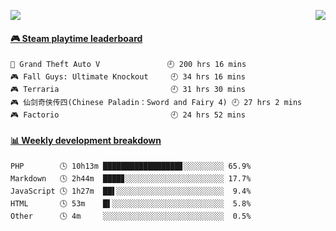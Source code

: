 <p>
  <img src="https://moe-counter.anyfan.repl.co/get/@github.readme">
  <img src="https://weather-icon.anyfan.repl.co/@shanghai" align="right">
</p>


<!-- steam-box start -->
#### <a href="https://gist.github.com/2bb05a98c541b99e8793360d7e14488a" target="_blank">🎮 Steam playtime leaderboard</a>
```text
🚓 Grand Theft Auto V               🕘 200 hrs 16 mins
🎮 Fall Guys: Ultimate Knockout     🕘 34 hrs 16 mins
🎮 Terraria                         🕘 31 hrs 30 mins
🎮 仙剑奇侠传四(Chinese Paladin：Sword and Fairy 4) 🕘 27 hrs 2 mins
🎮 Factorio                         🕘 24 hrs 52 mins
```
<!-- Powered by https://github.com/YouEclipse/steam-box . -->
<!-- steam-box end -->



<!-- waka-box start -->
#### <a href="https://gist.github.com/5c5782f031552061812db2d260d88847" target="_blank">📊 Weekly development breakdown</a>
```text
PHP        🕓 10h13m █████████████████▊░░░░░░░░░ 65.9%
Markdown   🕓 2h44m  ████▊░░░░░░░░░░░░░░░░░░░░░░ 17.7%
JavaScript 🕓 1h27m  ██▌░░░░░░░░░░░░░░░░░░░░░░░░  9.4%
HTML       🕓 53m    █▌░░░░░░░░░░░░░░░░░░░░░░░░░  5.8%
Other      🕓 4m     ░░░░░░░░░░░░░░░░░░░░░░░░░░░  0.5%
```
<!-- Powered by https://github.com/YouEclipse/waka-box-go . -->
<!-- waka-box end -->


<!--
**anyfan/anyfan** is a ✨ _special_ ✨ repository because its `README.md` (this file) appears on your GitHub profile.

Here are some ideas to get you started:

- 🔭 I’m currently working on ...
- 🌱 I’m currently learning ...
- 👯 I’m looking to collaborate on ...
- 🤔 I’m looking for help with ...
- 💬 Ask me about ...
- 📫 How to reach me: ...
- 😄 Pronouns: ...
- ⚡ Fun fact: ...
-->
